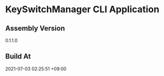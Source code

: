 KeySwitchManager CLI Application
==============================

## Assembly Version

0.1.1.0

## Build At

2021-07-03 02:25:51 +09:00
